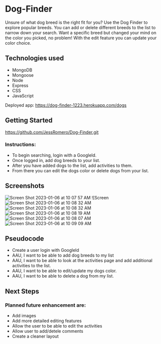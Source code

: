 
# Dog-Finder

Unsure of what dog breed is the right fit for you? Use the Dog Finder to explore popular breeds. You can add or delete different breeds to the list to narrow down your search. Want a specific breed but changed your mind on the color you picked, no problem! With the edit feature you can update your color choice.

## Technologies used

- MongoDB
- Mongoose
- Node
- Express
- CSS
- JavaScript

Deployed app: https://dog-finder-1223.herokuapp.com/dogs

## Getting Started

https://github.com/JessRomero/Dog-Finder.git

### Instructions:
- To begin searching, login with a GoogleId.
- Once logged in, add dog breeds to your list.
- After you have added dogs to the list, add activities to them.
- From there you can edit the dogs color or delete dogs from your list.



## Screenshots

![Screen Shot 2023-01-06 at 10 07 57 AM](https://user-images.githubusercontent.com/116606658/211072601-85b7b770-269c-4d9b-ba0a-bfc0dcad9c13.png)
![Screen![Screen Shot 2023-01-06 at 10 08 32 AM](https://user-images.githubusercontent.com/116606658/211072706-979adafa-5f48-49e3-b564-a988f6bb371f.png)
![Screen Shot 2023-01-06 at 10 08 32 AM](https://user-images.githubusercontent.com/116606658/211072793-f9fab9cc-9004-4e25-923e-945e51e209a0.png)
![Screen Shot 2023-01-06 at 10 08 19 AM](https://user-images.githubusercontent.com/116606658/211072917-362d3a55-307b-4dfa-8362-d74b0c6bac2f.png)
![Screen Shot 2023-01-06 at 10 08 07 AM](https://user-images.githubusercontent.com/116606658/211072953-684b73b7-6033-475d-a0a4-ac60547ea259.png)
![Screen Shot 2023-01-06 at 10 09 09 AM](https://user-images.githubusercontent.com/116606658/211073134-248c4ed2-dae8-4dec-ad8e-e1c51f295b3b.png)

## Pseudocode
- Create a user login with GoogleId
- AAU, I want to be able to add dog breeds to my list
- AAU, I want to be able to look at the activities page and add additional activities to the list.
- AAU, I want to be able to edit/update my dogs color.
- AAU, I want to be able to delete a dog from my list. 
## Next Steps
### Planned future enhancement are:
- Add images
- Add more detailed editing features
- Allow the user to be able to edit the activities
- Allow user to add/detele comments
- Create a cleaner layout 

